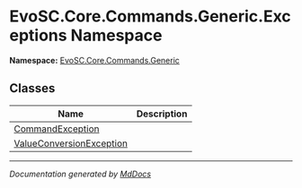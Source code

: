 ﻿<!--  
  <auto-generated>   
    The contents of this file were generated by a tool.  
    Changes to this file may be list if the file is regenerated  
  </auto-generated>   
-->

# EvoSC.Core.Commands.Generic.Exceptions Namespace

**Namespace:** [EvoSC.Core.Commands.Generic](../index.md)  

## Classes

| Name                                                          | Description |
| ------------------------------------------------------------- | ----------- |
| [CommandException](CommandException/index.md)                 |             |
| [ValueConversionException](ValueConversionException/index.md) |             |

___

*Documentation generated by [MdDocs](https://github.com/ap0llo/mddocs)*
